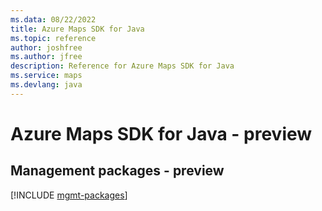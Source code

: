 ```yaml
---
ms.data: 08/22/2022
title: Azure Maps SDK for Java
ms.topic: reference
author: joshfree
ms.author: jfree
description: Reference for Azure Maps SDK for Java
ms.service: maps
ms.devlang: java
---
```

# Azure Maps SDK for Java - preview

## Management packages - preview
[!INCLUDE [mgmt-packages](maps-mgmt-index.md)]